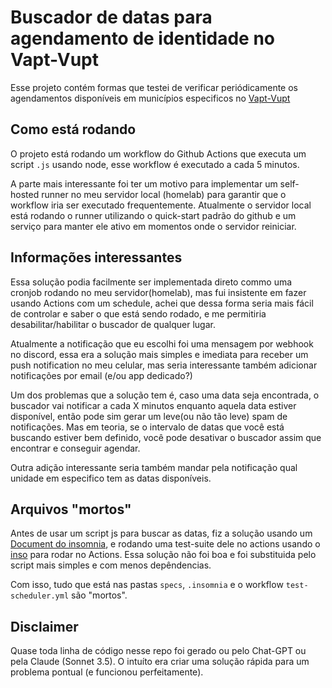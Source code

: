 # Buscador de datas para agendamento de identidade no Vapt-Vupt

Esse projeto contém formas que testei de verificar periódicamente os agendamentos disponíveis em municípios especificos no [Vapt-Vupt](https://vaptvupt.go.gov.br/)

## Como está rodando

O projeto está rodando um workflow do Github Actions que executa um script `.js` usando node, esse workflow é executado a cada 5 minutos.

A parte mais interessante foi ter um motivo para implementar um self-hosted runner no meu servidor local (homelab) para garantir que o workflow iria ser executado frequentemente. 
Atualmente o servidor local está rodando o runner utilizando o quick-start padrão do github e um serviço para manter ele ativo em momentos onde o servidor reiniciar.

## Informações interessantes

Essa solução podia facilmente ser implementada direto commo uma cronjob rodando no meu servidor(homelab), mas fui insistente em fazer usando Actions com um schedule, 
achei que dessa forma seria mais fácil de controlar e saber o que está sendo rodado, e me permitiria desabilitar/habilitar o buscador de qualquer lugar.

Atualmente a notificação que eu escolhi foi uma mensagem por webhook no discord, essa era a solução mais simples e imediata para receber um push notification no meu celular, 
mas seria interessante também adicionar notificações por email (e/ou app dedicado?)

Um dos problemas que a solução tem é, caso uma data seja encontrada, o buscador vai notificar a cada X minutos enquanto aquela data estiver disponível, então pode sim gerar um leve(ou não tão leve) spam de notificações.
Mas em teoria, se o intervalo de datas que você está buscando estiver bem definido, você pode desativar o buscador assim que encontrar e conseguir agendar.

Outra adição interessante seria também mandar pela notificação qual unidade em especifico tem as datas disponíveis.

## Arquivos "mortos"

Antes de usar um script js para buscar as datas, fiz a solução usando um [Document do insomnia](https://docs.insomnia.rest/insomnia/get-started-with-documents), e rodando uma test-suite dele no actions usando o [inso](https://github.com/marketplace/actions/setup-inso)
para rodar no Actions. Essa solução não foi boa e foi substituida pelo script mais simples e com menos depêndencias.

Com isso, tudo que está nas pastas `specs`, `.insomnia` e o workflow `test-scheduler.yml` são "mortos".

## Disclaimer

Quase toda linha de código nesse repo foi gerado ou pelo Chat-GPT ou pela Claude (Sonnet 3.5). O intuíto era criar uma solução rápida para um problema pontual (e funcionou perfeitamente).
